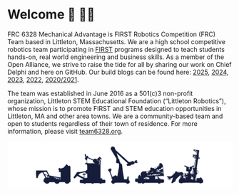 # Welcome 🤖 🏳️‍🌈

FRC 6328 Mechanical Advantage is FIRST Robotics Competition (FRC) Team based in Littleton, Massachusetts. We are a high school competitive robotics team participating in [FIRST](https://www.firstinspires.org) programs designed to teach students hands-on, real world engineering and business skills. As a member of the Open Alliance, we strive to raise the tide for all by sharing our work on Chief Delphi and here on GitHub. Our build blogs can be found here: [2025](https://www.chiefdelphi.com/t/frc-6328-mechanical-advantage-2025-build-thread/477314), [2024](https://www.chiefdelphi.com/t/frc-6328-mechanical-advantage-2024-build-thread/442736), [2023](https://www.chiefdelphi.com/t/frc-6328-mechanical-advantage-2023-build-thread/420691), [2022](https://www.chiefdelphi.com/t/frc-6328-mechanical-advantage-2022-build-thread/398645), [2020/2021](https://www.chiefdelphi.com/t/frc-6328-mechanical-advantage-2020-2021-build-thread/370409).

The team was established in June 2016 as a 501(c)3 non-profit organization, Littleton STEM Educational Foundation (“Littleton Robotics”), whose mission is to promote FIRST and STEM education opportunities in Littleton, MA and other area towns. We are a community-based team and open to students regardless of their town of residence. For more information, please visit [team6328.org](https://www.team6328.org).

<picture>
  <source media="(prefers-color-scheme: dark)" srcset="robots-dark.png">
  <source media="(prefers-color-scheme: light)" srcset="robots-light.png">
  <img alt="6328 Robot Silouettes" src="robots-light.png">
</picture>
